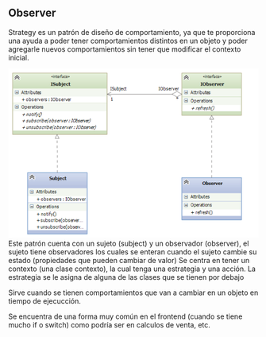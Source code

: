 ## Observer

Strategy es un patrón de diseño de comportamiento, ya que te proporciona una ayuda a poder tener comportamientos distintos en un objeto y poder agregarle nuevos comportamientos sin tener que modificar el contexto inicial.

![strategy](../img/Observer.png)
Este patrón cuenta con un sujeto (subject) y un observador (observer), el sujeto tiene observadores los cuales se enteran cuando el sujeto cambie su estado (propiedades que pueden cambiar de valor)
Se centra en tener un contexto (una clase contexto), la cual tenga una estrategia y una acción. La estrategia se le asigna de alguna de las clases que se tienen por debajo

Sirve cuando se tienen comportamientos que van a cambiar en un objeto en tiempo de ejecucción. 

Se encuentra de una forma muy común en el frontend (cuando se tiene mucho if o switch) como podría ser en calculos de venta, etc.